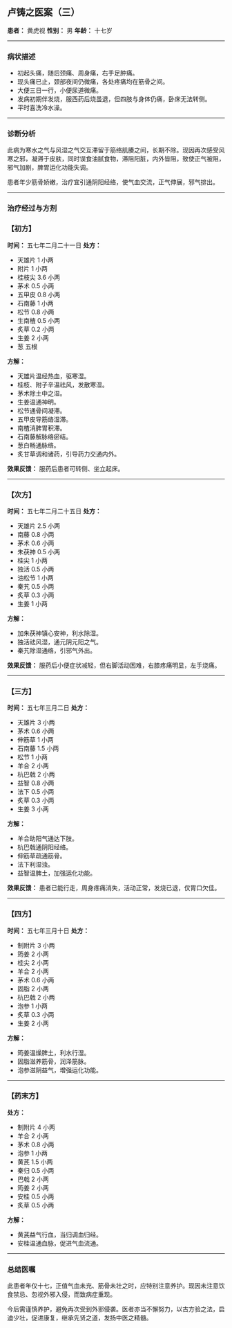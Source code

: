 ## 卢铸之医案（三）

**患者：** 黄虎视
**性别：** 男
**年龄：** 十七岁

---

### 病状描述

- 初起头痛，随后颈痛、周身痛，右手足肿痛。
- 现头痛已止，颈部夜间仍微痛，各处疼痛均在筋骨之间。
- 大便三日一行，小便尿道微痛。
- 发病初期伴发烧，服西药后烧虽退，但四肢与身体仍痛，卧床无法转侧。
- 平时喜洗冷水澡。

---

### 诊断分析

此病为寒水之气与风湿之气交互滞留于筋络肌腠之间，长期不除。现因再次感受风寒之邪，凝滞于皮肤，同时误食油腻食物，滞阻阳脏，内外皆阻，致使正气被阻，邪气加剧，脾胃运化功能失调。

患者年少筋骨娇嫩，治疗宜引通阴阳经络，使气血交流，正气伸展，邪气排出。

---

### 治疗经过与方剂

### 【初方】

**时间：** 五七年二月二十一日
**处方：**

- 天雄片 1 小两
- 附片 1 小两
- 桂枝尖 3.6 小两
- 茅术 0.5 小两
- 五甲皮 0.8 小两
- 石南藤 1 小两
- 松节 0.8 小两
- 生南楂 0.5 小两
- 炙草 0.2 小两
- 生姜 2 小两
- 葱 五根

**方解：**

- 天雄片温经热血，驱寒湿。
- 桂枝、附子辛温祛风，发散寒湿。
- 茅术除土中之湿。
- 生姜温通神明。
- 松节通骨间凝滞。
- 五甲皮导筋络湿滞。
- 南楂消脾胃积滞。
- 石南藤解脉络瘀结。
- 葱白畅通脉络。
- 炙甘草调和诸药，引导药力交通内外。

**效果反馈：**
服药后患者可转侧、坐立起床。

---

### 【次方】

**时间：** 五七年二月二十五日
**处方：**

- 天雄片 2.5 小两
- 南藤 0.8 小两
- 茅术 0.6 小两
- 朱茯神 0.5 小两
- 桂尖 1 小两
- 独活 0.5 小两
- 油松节 1 小两
- 秦艽 0.5 小两
- 炙草 0.3 小两
- 生姜 1 小两

**方解：**

- 加朱茯神镇心安神，利水除湿。
- 独活祛风湿，通元阴元阳之气。
- 秦艽除湿通络，引邪气外出。

**效果反馈：**
服药后小便症状减轻，但右脚活动困难，右膝疼痛明显，左手烧痛。

---

### 【三方】

**时间：** 五七年三月二日
**处方：**

- 天雄片 3 小两
- 茅术 0.6 小两
- 伸筋草 1 小两
- 石南藤 1.5 小两
- 松节 1 小两
- 羊合 2 小两
- 杭巴戟 2 小两
- 益智 0.8 小两
- 法下 0.5 小两
- 炙草 0.3 小两
- 生姜 3 小两

**方解：**

- 羊合助阳气通达下肢。
- 杭巴戟通阴阳经络。
- 伸筋草疏通筋骨。
- 法下利湿浊。
- 益智温脾土，加强运化功能。

**效果反馈：**
患者已能行走，周身疼痛消失，活动正常，发烧已退，仅胃口欠佳。

---

### 【四方】

**时间：** 五七年三月十日
**处方：**

- 制附片 3 小两
- 筠姜 2 小两
- 桂尖 2 小两
- 羊合 2 小两
- 茅术 0.6 小两
- 固脂 2 小两
- 杭巴戟 2 小两
- 泡参 1 小两
- 炙草 0.3 小两
- 生姜 2 小两

**方解：**

- 筠姜温燥脾土，利水行湿。
- 固脂滋养筋骨，润泽筋脉。
- 泡参滋阴益气，增强运化功能。

---

### 【药末方】

**处方：**

- 制附片 4 小两
- 羊合 2 小两
- 茅术 0.8 小两
- 泡参 1 小两
- 黄芪 1.5 小两
- 秦归 0.5 小两
- 巴戟 2 小两
- 筠姜 2 小两
- 安桂 0.5 小两
- 炙草 0.5 小两

**方解：**

- 黄芪益气行血，当归调血归经。
- 安桂温通血脉，促进气血流通。

---

### 总结医嘱

此患者年仅十七，正值气血未充、筋骨未壮之时，应特别注意养护。现因未注意饮食禁忌、忽视外邪入侵，而致病症重现。

今后需谨慎养护，避免再次受到外邪侵袭。医者亦当不懈努力，以古方验之法，启迪少壮，促进康复，继承先贤之道，发扬中医之精髓。
